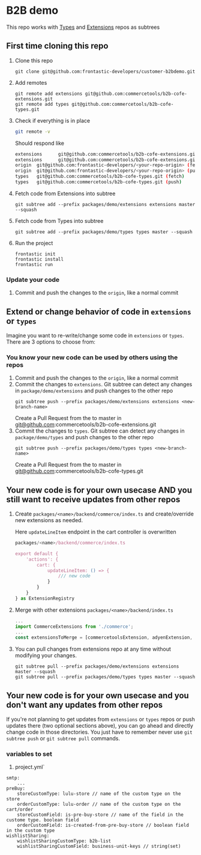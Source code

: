 # B2B demo
This repo works with [Types](https://github.com/commercetools/b2b-cofe-types) and [Extensions](https://github.com/commercetools/b2b-cofe-extensions) repos as subtrees

## First time cloning this repo
1. Clone this repo
    ```
    git clone git@github.com:frontastic-developers/customer-b2bdemo.git
    ```
1. Add remotes
    ```
    git remote add extensions git@github.com:commercetools/b2b-cofe-extensions.git
    git remote add types git@github.com:commercetools/b2b-cofe-types.git
    ```
1. Check if everything is in place
    ```sh
    git remote -v 
    ```
    Should respond like 
    ```sh
    extensions      git@github.com:commercetools/b2b-cofe-extensions.git (fetch)
    extensions      git@github.com:commercetools/b2b-cofe-extensions.git (push)
    origin  git@github.com:frontastic-developers/<your-repo-origin> (fetch)
    origin  git@github.com:frontastic-developers/<your-repo-origin> (push)
    types   git@github.com:commercetools/b2b-cofe-types.git (fetch)
    types   git@github.com:commercetools/b2b-cofe-types.git (push)
    ```
1. Fetch code from Extensions into subtree
    ```
    git subtree add --prefix packages/demo/extensions extensions master --squash
    ```
1. Fetch code from Types into subtree
    ```
    git subtree add --prefix packages/demo/types types master --squash
    ```
1. Run the project
    ```
    frontastic init
    frontastic install
    frontastic run
    ```
### Update your code
1. Commit and push the changes to the `origin`, like a normal commit

## Extend or change behavior of code in `extensions` or `types`
Imagine you want to re-write/change some code in `extensions` or `types`. There are 3 options to choose from:
### You know your new code can be used by others using the repos
1. Commit and push the changes to the `origin`, like a normal commit
1. Commit the changes to `extensions`. Git subtree can detect any changes in `package/demo/extensions` and push changes to the other repo
    ```
    git subtree push --prefix packages/demo/extensions extensions <new-branch-name>
    ```
    Create a Pull Request from the <new-branch-name> to master in git@github.com:commercetools/b2b-cofe-extensions.git
1. Commit the changes to `types`. Git subtree can detect any changes in `package/demo/types` and push changes to the other repo
    ```
    git subtree push --prefix packages/demo/types types <new-branch-name>
    ```
    Create a Pull Request from the <new-branch-name> to master in git@github.com:commercetools/b2b-cofe-types.git

## Your new code is for your own usecase AND you still want to receive updates from other repos
1. Create `packages/<name>/backend/commerce/index.ts` and create/override new extensions as needed.

    Here `updateLineItem` endpoint in the cart controller is overwritten

    ```ts
    packages/<name>/backend/commerce/index.ts

    export default {
        'actions': {
            cart: {
                updateLineItem: () => {
                    /// new code
                }
            }
        }
    } as ExtensionRegistry
    ```
1. Merge with other extensions
    `packages/<name>/backend/index.ts`
    ```ts
    ...
    import CommerceExtensions from './commerce';
    ...
    const extensionsToMerge = [commercetoolsExtension, adyenExtension, contentfulExtensions, CommerceExtensions] as Array<ExtensionRegistry>;
    ```
1. You can pull changes from extensions repo at any time without modifying your changes.
    ```
    git subtree pull --prefix packages/demo/extensions extensions master --squash
    git subtree pull --prefix packages/demo/types types master --squash

    ```

## Your new code is for your own usecase and you don't want any updates from other repos

If you're not planning to get updates from `extensions` or `types` repos or push updates there (two optional sections above), you can go ahead and directly change code in those directories. You just have to remember never use  `git subtree push` or `git subtree pull` commands.


### variables to set
1. project.yml`
```
smtp:
    ...
preBuy:
    storeCustomType: lulu-store // name of the custom type on the store
    orderCustomType: lulu-order // name of the custom type on the cart/order
    storeCustomField: is-pre-buy-store // name of the field in the custome type. boolean field
    orderCustomField: is-created-from-pre-buy-store // boolean field in the custom type
wishlistSharing:
    wishlistSharingCustomType: b2b-list
    wishlistSharingCustomField: business-unit-keys // string(set)
```
